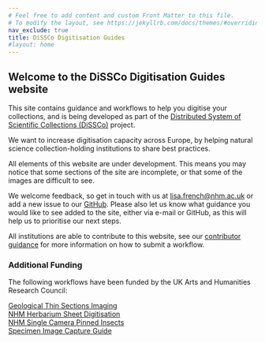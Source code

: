 ```yaml
---
# Feel free to add content and custom Front Matter to this file.
# To modify the layout, see https://jekyllrb.com/docs/themes/#overriding-theme-defaults
nav_exclude: true
title: DiSSCo Digitisation Guides
#layout: home
---
```

## Welcome to the DiSSCo Digitisation Guides website

This site contains guidance and workflows to help you digitise your collections, and is being developed as part of the [Distributed System of Scientific Collections (DiSSCo)](https://dissco.eu) project.

We want to increase digitisation capacity across Europe, by helping natural science collection-holding institutions to share best practices.

All elements of this website are under development. This means you may notice that some sections of the site are incomplete, or that some of the images are difficult to see. 

We welcome feedback, so get in touch with us at lisa.french@nhm.ac.uk or add a new issue to our [GitHub](https://github.com/DiSSCo/dissco.github.io/issues). Please also let us know what guidance you would like to see added to the site, either via e-mail or GitHub, as this will help us to prioritise our next steps.

All institutions are able to contribute to this website, see our [contributor guidance](https://dissco.github.io/Guidance/ContributorGuidance.html) for more information on how to submit a workflow. 

### Additional Funding

The following workflows have been funded by the UK Arts and Humanities Research Council:

[Geological Thin Sections Imaging](https://dissco.github.io/Geo/thin_sections.html)\
[NHM Herbarium Sheet Digitisation](https://dissco.github.io/HerbariumSheets/NHMHerbariumSheetDigitisationWorkflow.html)\
[NHM Single Camera Pinned Insects](https://dissco.github.io/PinnedInsect/NHM%20single%20camera%20pinned%20insects.html)\
[Specimen Image Capture Guide](https://dissco.github.io/SpecimenImageCapture/SpecimenImageCapture.html)
